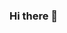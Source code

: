 ### Hi there 👋

<!--
**sofiamarall/sofiamarall** is a ✨ _special_ ✨ repository because its `README.md` (this file) appears on your GitHub profile.

welcome to  your profile


